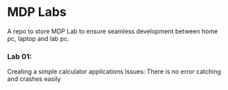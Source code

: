 # MDP Labs

A repo to store MDP Lab to ensure seamless development between home pc, laptop and lab pc.

### Lab 01:
Creating a simple calculator applications
Issues:
There is no error catching and crashes easily
